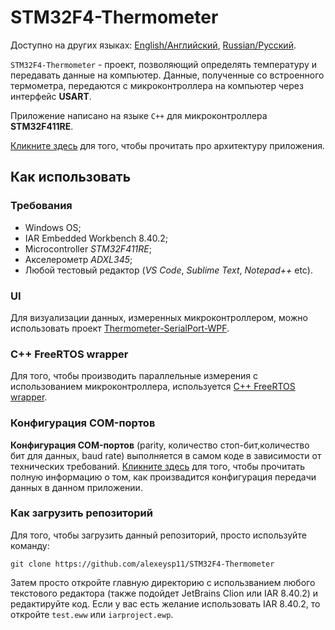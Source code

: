 # STM32F4-Thermometer 

Доступно на других языках: [English/Английский](README.md), [Russian/Русский](README.ru.md). 

`STM32F4-Thermometer` - проект, позволяющий определять температуру и передавать данные на компьютер. 
Данные, полученные со встроенного термометра, передаются с микроконтроллера на компьютер через интерфейс **USART**. 

Приложение написано на языке `C++` для микроконтроллера **STM32F411RE**. 

[Кликните здесь](Docs/Design.md) для того, чтобы прочитать про архитектуру приложения. 

## Как использовать 

### Требования 

- Windows OS; 
- IAR Embedded Workbench 8.40.2; 
- Microcontroller *STM32F411RE*;
- Акселерометр *ADXL345*; 
- Любой тестовый редактор (*VS Code*, *Sublime Text*, *Notepad++* etc). 

### UI 

Для визуализации данных, измеренных микроконтроллером, можно использовать проект [Thermometer-SerialPort-WPF](https://github.com/alexeysp11/Thermometer-SerialPort-WPF).

### C++ FreeRTOS wrapper 

Для того, чтобы производить параллельные измерения с использованием микроконтроллера, используется [C++ FreeRTOS wrapper](https://github.com/lamer0k/RtosWrapper). 

### Конфигурация COM-портов 

**Конфигурация COM-портов** (parity, количество стоп-бит,количество бит для данных, baud rate) выполняется в самом коде в зависимости от технических требований.
[Кликните здесь](Docs/DataTransmission.md) для того, чтобы прочитать полную информацию о том, как произвадится конфигурация передачи данных в данном приложении. 

### Как загрузить репозиторий 

Для того, чтобы загрузить данный репозиторий, просто используйте команду: 
```
git clone https://github.com/alexeysp11/STM32F4-Thermometer 
```

Затем просто откройте главную директорию с использванием любого текстового редактора (также подойдет JetBrains Clion или IAR 8.40.2) и редактируйте код.
Если у вас есть желание использовать IAR 8.40.2, то откройте `test.eww` или `iarproject.ewp`. 
